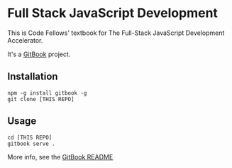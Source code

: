 # Full Stack JavaScript Development

This is Code Fellows' textbook for The Full-Stack JavaScript Development
Accelerator.

It's a [GitBook](http://gitbook.io) project.

## Installation

```
npm -g install gitbook -g
git clone [THIS REPO]
```

## Usage

```
cd [THIS REPO]
gitbook serve .
```

More info, see the [GitBook README](https://github.com/GitbookIO/gitbook/blob/master/README.md)
